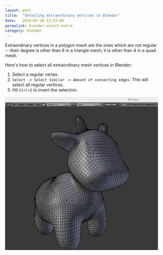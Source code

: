 ```yaml
---
layout: post
title:  "Selecting extraordinary vertices in Blender"
date:   2016-07-28 12:53:00
permalink: blender-select-extra
category: blender
---
```


Extraordinary vertices in a polygon mesh are the ones which are not regular --
their degree is other than 6 in a triangle mesh; it is other than 4 in a quad mesh.

Here's how to select all extraordinary mesh vertices in Blender:

1. Select a regular vertex.
2. `Select -> Select Similar -> Amount of connecting edges`. This will select all regular vertices.
3. Hit `Ctrl+I` to invert the selection.

<div style="text-align:center">
<img alt="selecting extraordinary vertices in blender" src="/assets/blender-select-extraordinary.gif"/>
</div>
